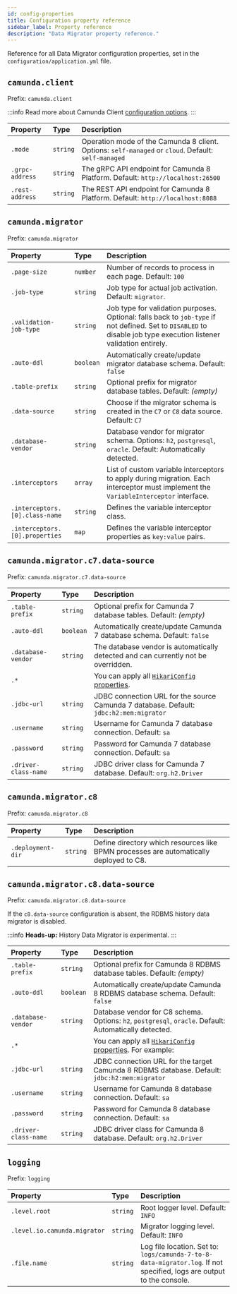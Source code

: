 ```yaml
---
id: config-properties
title: Configuration property reference
sidebar_label: Property reference
description: "Data Migrator property reference."
---
```


Reference for all Data Migrator configuration properties, set in the `configuration/application.yml` file.

## `camunda.client`

Prefix: `camunda.client`

:::info
Read more about Camunda Client [configuration options](/apis-tools/camunda-spring-boot-starter/configuration.md).
:::

| Property        | Type     | Description                                                                                         |
| :-------------- | :------- | :-------------------------------------------------------------------------------------------------- |
| `.mode`         | `string` | Operation mode of the Camunda 8 client. Options: `self-managed` or `cloud`. Default: `self-managed` |
| `.grpc-address` | `string` | The gRPC API endpoint for Camunda 8 Platform. Default: `http://localhost:26500`                     |
| `.rest-address` | `string` | The REST API endpoint for Camunda 8 Platform. Default: `http://localhost:8088`                      |

## `camunda.migrator`

Prefix: `camunda.migrator`

| Property                       | Type      | Description                                                                                                                                                        |
| :----------------------------- | :-------- | :----------------------------------------------------------------------------------------------------------------------------------------------------------------- |
| `.page-size`                   | `number`  | Number of records to process in each page. Default: `100`                                                                                                          |
| `.job-type`                    | `string`  | Job type for actual job activation. Default: `migrator`.                                                                                                           |
| `.validation-job-type`         | `string`  | Job type for validation purposes. Optional: falls back to `job-type` if not defined. Set to `DISABLED` to disable job type execution listener validation entirely. |
| `.auto-ddl`                    | `boolean` | Automatically create/update migrator database schema. Default: `false`                                                                                             |
| `.table-prefix`                | `string`  | Optional prefix for migrator database tables. Default: _(empty)_                                                                                                   |
| `.data-source`                 | `string`  | Choose if the migrator schema is created in the `C7` or `C8` data source. Default: `C7`                                                                            |
| `.database-vendor`             | `string`  | Database vendor for migrator schema. Options: `h2`, `postgresql`, `oracle`. Default: Automatically detected.                                                       |
| `.interceptors`                | `array`   | List of custom variable interceptors to apply during migration. Each interceptor must implement the `VariableInterceptor` interface.                               |
| `.interceptors.[0].class-name` | `string`  | Defines the variable interceptor class.                                                                                                                            |
| `.interceptors.[0].properties` | `map`     | Defines the variable interceptor properties as `key:value` pairs.                                                                                                  |

## `camunda.migrator.c7.data-source`

Prefix: `camunda.migrator.c7.data-source`

| Property             | Type      | Description                                                                                                                                  |
| :------------------- | :-------- | :------------------------------------------------------------------------------------------------------------------------------------------- |
| `.table-prefix`      | `string`  | Optional prefix for Camunda 7 database tables. Default: _(empty)_                                                                            |
| `.auto-ddl`          | `boolean` | Automatically create/update Camunda 7 database schema. Default: `false`                                                                      |
| `.database-vendor`   | `string`  | The database vendor is automatically detected and can currently not be overridden.                                                           |
| `.*`                 |           | You can apply all [`HikariConfig` properties](https://github.com/brettwooldridge/HikariCP?tab=readme-ov-file#gear-configuration-knobs-baby). |
| `.jdbc-url`          | `string`  | JDBC connection URL for the source Camunda 7 database. Default: `jdbc:h2:mem:migrator`                                                       |
| `.username`          | `string`  | Username for Camunda 7 database connection. Default: `sa`                                                                                    |
| `.password`          | `string`  | Password for Camunda 7 database connection. Default: `sa`                                                                                    |
| `.driver-class-name` | `string`  | JDBC driver class for Camunda 7 database. Default: `org.h2.Driver`                                                                           |

## `camunda.migrator.c8`

Prefix: `camunda.migrator.c8`

| Property          | Type     | Description                                                                            |
| :---------------- | :------- | :------------------------------------------------------------------------------------- |
| `.deployment-dir` | `string` | Define directory which resources like BPMN processes are automatically deployed to C8. |

## `camunda.migrator.c8.data-source`

Prefix: `camunda.migrator.c8.data-source`

If the `c8.data-source` configuration is absent, the RDBMS history data migrator is disabled.

:::info
**Heads-up:** History Data Migrator is experimental.
:::

| Property             | Type      | Description                                                                                                                                               |
| :------------------- | :-------- | :-------------------------------------------------------------------------------------------------------------------------------------------------------- |
| `.table-prefix`      | `string`  | Optional prefix for Camunda 8 RDBMS database tables. Default: _(empty)_                                                                                   |
| `.auto-ddl`          | `boolean` | Automatically create/update Camunda 8 RDBMS database schema. Default: `false`                                                                             |
| `.database-vendor`   | `string`  | Database vendor for C8 schema. Options: `h2`, `postgresql`, `oracle`. Default: Automatically detected.                                                    |
| `.*`                 |           | You can apply all [`HikariConfig` properties](https://github.com/brettwooldridge/HikariCP?tab=readme-ov-file#gear-configuration-knobs-baby). For example: |
| `.jdbc-url`          | `string`  | JDBC connection URL for the target Camunda 8 RDBMS database. Default: `jdbc:h2:mem:migrator`                                                              |
| `.username`          | `string`  | Username for Camunda 8 database connection. Default: `sa`                                                                                                 |
| `.password`          | `string`  | Password for Camunda 8 database connection. Default: `sa`                                                                                                 |
| `.driver-class-name` | `string`  | JDBC driver class for Camunda 8 database. Default: `org.h2.Driver`                                                                                        |

## `logging`

Prefix: `logging`

| Property                     | Type     | Description                                                                                                           |
| :--------------------------- | :------- | :-------------------------------------------------------------------------------------------------------------------- |
| `.level.root`                | `string` | Root logger level. Default: `INFO`                                                                                    |
| `.level.io.camunda.migrator` | `string` | Migrator logging level. Default: `INFO`                                                                               |
| `.file.name`                 | `string` | Log file location. Set to: `logs/camunda-7-to-8-data-migrator.log`. If not specified, logs are output to the console. |

